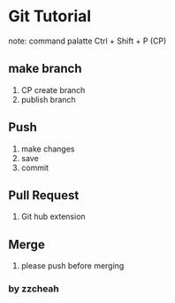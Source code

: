 # Git Tutorial

note: command palatte Ctrl + Shift + P (CP)

## make branch
1. CP create branch
2. publish branch

## Push
1. make changes
2. save
3. commit

## Pull Request
1. Git hub extension



## Merge
1. please push before merging

### by zzcheah